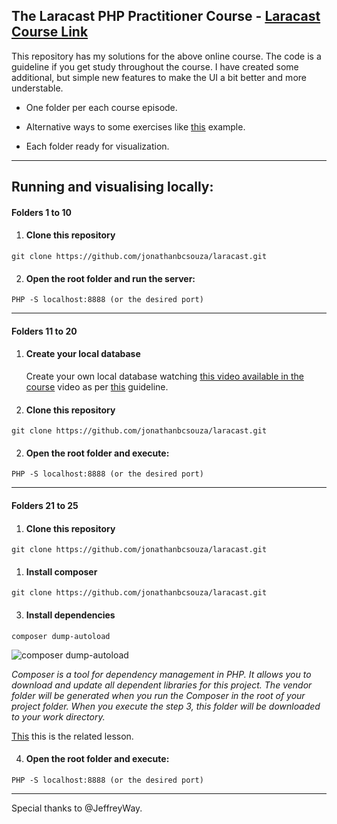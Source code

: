 ## The Laracast PHP Practitioner Course - [Laracast Course Link](https://laracasts.com/series/php-for-beginners)

This repository has my solutions for the above online course.
The code is a guideline if you get study throughout the course.
I have created some additional, but simple new features to make the UI a bit better and more understable.

- One folder per each course episode.

- Alternative ways to some exercises like [this](/4-%20PHP%20and%20HTML/index.php) example.

- Each folder ready for visualization.

<hr>

## Running and visualising locally: 
#### Folders 1 to 10

1. #### Clone this repository 
```
git clone https://github.com/jonathanbcsouza/laracast.git
```

2. #### Open the root folder and run the server:  
```
PHP -S localhost:8888 (or the desired port)
```

<hr>

#### Folders 11 to 20

1. #### Create your local database
    Create your own local database watching [this video available in the course](https://laracasts.com/series/php-for-beginners/episodes/11) video as per [this](/11-%20MySql/index.sql) guideline.

1. #### Clone this repository 
```
git clone https://github.com/jonathanbcsouza/laracast.git
```

2. #### Open the root folder and execute: 
```
PHP -S localhost:8888 (or the desired port)
```

<hr>

#### Folders 21 to 25

1. #### Clone this repository 
```
git clone https://github.com/jonathanbcsouza/laracast.git
```
1. #### Install composer 
```
git clone https://github.com/jonathanbcsouza/laracast.git
```
3. #### Install dependencies  
```
composer dump-autoload
```
![composer dump-autoload](https://media.giphy.com/media/Ib6i1vCy6I7IggiQbD/giphy.gif)

_Composer is a tool for dependency management in PHP. 
It allows you to download and update all dependent libraries for this project.
The vendor folder will be generated when you run the Composer in the root of your project folder. When you execute the step 3, this folder will be downloaded to your work directory._


[This](https://laracasts.com/series/php-for-beginners/episodes/21) this is the related lesson.

4. #### Open the root folder and execute:  
```
PHP -S localhost:8888 (or the desired port)
```
<hr>
Special thanks to @JeffreyWay.





